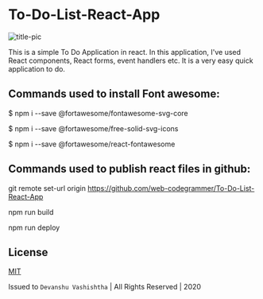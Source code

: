 # To-Do-List-React-App
![title-pic](https://i.ibb.co/5RF74RK/To-do-App.png)

This is a simple To Do Application in react. In this application, I've used React components, React forms, event handlers etc. It is a very easy quick application to do.

## Commands used to install Font awesome:

$ npm i --save @fortawesome/fontawesome-svg-core

$ npm i --save @fortawesome/free-solid-svg-icons

$ npm i --save @fortawesome/react-fontawesome

## Commands used to publish react files in github:

git remote set-url origin https://github.com/web-codegrammer/To-Do-List-React-App

npm run build

npm run deploy

## License 

[MIT](https://github.com/web-codegrammer/Simple-Javascript-Calculator/blob/master/LICENSE)

Issued to ```Devanshu Vashishtha``` | All Rights Reserved | 2020
